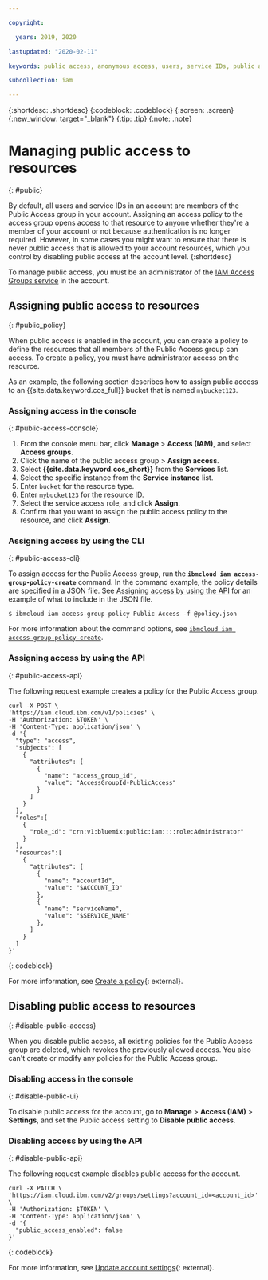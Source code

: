 ```yaml
---

copyright:

  years: 2019, 2020

lastupdated: "2020-02-11"

keywords: public access, anonymous access, users, service IDs, public access group, enable, disable, manage, IAM

subcollection: iam

---
```


{:shortdesc: .shortdesc}
{:codeblock: .codeblock}
{:screen: .screen}
{:new_window: target="_blank"}
{:tip: .tip}
{:note: .note}

# Managing public access to resources
{: #public}

By default, all users and service IDs in an account are members of the Public Access group in your account. Assigning an access policy to the access group opens access to that resource to anyone whether they're a member of your account or not because authentication is no longer required. However, in some cases you might want to ensure that there is never public access that is allowed to your account resources, which you control by disabling public access at the account level. 
{:shortdesc}

To manage public access, you must be an administrator of the [IAM Access Groups service](/docs/iam?topic=iam-account-services#access-groups-account-management) in the account.

## Assigning public access to resources
{: #public_policy}

When public access is enabled in the account, you can create a policy to define the resources that all members of the Public Access group can access. To create a policy, you must have administrator access on the resource. 

As an example, the following section describes how to assign public access to an {{site.data.keyword.cos_full}} bucket that is named `mybucket123`. 

### Assigning access in the console
{: #public-access-console}

1. From the console menu bar, click **Manage** > **Access (IAM)**, and select **Access groups**.
2. Click the name of the public access group > **Assign access**.  
3. Select **{{site.data.keyword.cos_short}}** from the **Services** list.
4. Select the specific instance from the **Service instance** list.
5. Enter `bucket` for the resource type.
6. Enter `mybucket123` for the resource ID.
7. Select the service access role, and click **Assign**. 
8. Confirm that you want to assign the public access policy to the resource, and click **Assign**.

### Assigning access by using the CLI
{: #public-access-cli}

To assign access for the Public Access group, run the **`ibmcloud iam access-group-policy-create`** command. In the command example, the policy details are specified in a JSON file. See [Assigning access by using the API](#public-access-api) for an example of what to include in the JSON file.

```
$ ibmcloud iam access-group-policy Public Access -f @policy.json
```

For more information about the command options, see [`ibmcloud iam access-group-policy-create`](/docs/cli/reference/ibmcloud?topic=cloud-cli-ibmcloud_commands_iam#ibmcloud_iam_access_group_policy_create).

### Assigning access by using the API
{: #public-access-api}
 
The following request example creates a policy for the Public Access group. 

```
curl -X POST \
'https://iam.cloud.ibm.com/v1/policies' \
-H 'Authorization: $TOKEN' \
-H 'Content-Type: application/json' \
-d '{
  "type": "access",
  "subjects": [
    {
      "attributes": [
        {
          "name": "access_group_id",
          "value": "AccessGroupId-PublicAccess"
        }
      ]
    }
  ],
  "roles":[
    {
      "role_id": "crn:v1:bluemix:public:iam::::role:Administrator"
    }
  ],
  "resources":[
    {
      "attributes": [
        {
          "name": "accountId",
          "value": "$ACCOUNT_ID"
        },
        {
          "name": "serviceName",
          "value": "$SERVICE_NAME"
        },
      ]
    }
  ]
}'
```
{: codeblock}

For more information, see [Create a policy](https://cloud.ibm.com/apidocs/iam-policy-management#create-a-policy){: external}.

## Disabling public access to resources
{: #disable-public-access}

When you disable public access, all existing policies for the Public Access group are deleted, which revokes the previously allowed access. You also can't create or modify any policies for the Public Access group. 

### Disabling access in the console
{: #disable-public-ui}

To disable public access for the account, go to **Manage** > **Access (IAM)** > **Settings**, and set the Public access setting to **Disable public access**.

### Disabling access by using the API
{: #disable-public-api}

The following request example disables public access for the account. 

```
curl -X PATCH \
'https://iam.cloud.ibm.com/v2/groups/settings?account_id=<account_id>' \
-H 'Authorization: $TOKEN' \
-H 'Content-Type: application/json' \
-d '{
  "public_access_enabled": false
}'
```
{: codeblock}

For more information, see [Update account settings](https://cloud.ibm.com/apidocs/iam-access-groups#update-account-settings){: external}.

